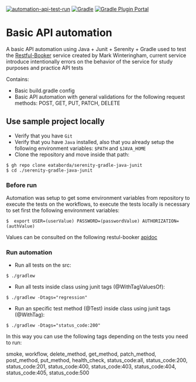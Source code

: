 [![automation-api-test-run](https://github.com/eataborda/serenity-gradle-java-junit/actions/workflows/automation-api-test-run.yml/badge.svg)](https://github.com/eataborda/serenity-gradle-java-junit/actions/workflows/automation-api-test-run.yml)
[![Gradle](https://img.shields.io/badge/Gradle-7.4.2-blue)](https://gradle.org/releases/)
[![Gradle Plugin Portal](https://img.shields.io/badge/serenity.gralde.plugin-3.2.5-blue)](https://plugins.gradle.org/plugin/net.serenity-bdd.serenity-gradle-plugin/3.2.5)

# Basic API automation 
A basic API automation using Java + Junit + Serenity + Gradle
used to test the [Restful-Booker](https://restful-booker.herokuapp.com/) service created by Mark Winteringham, current service introduce intentionally errors
on the behavior of the service for study purposes and practice API tests

Contains:
- Basic build.gradle config
- Basic API automation with general validations for the following request methods: POST, GET, PUT, PATCH, DELETE

## Use sample project locally
- Verify that you have `Git`
- Verify that you have `Java` installed, also that you already setup the following environment variables: `$PATH` and `$JAVA_HOME`
- Clone the repository and move inside that path:
```shellscript
$ gh repo clone eataborda/serenity-gradle-java-junit
$ cd ./serenity-gradle-java-junit
```
### Before run
Automation was setup to get some environment variables from repository to execute the tests on the workflows,
to execute the tests locally is necessary to set first the following environment variables:
```
$  export USER=(userValue) PASSWORD=(passwordValue) AUTHORIZATION=(authValue)
```
Values can be consulted on the following restul-booker [apidoc](https://restful-booker.herokuapp.com/apidoc/index.html)

### Run automation
- Run all tests on the src:
```
$ ./gradlew
```
- Run all tests inside class using junit tags (@WithTagValuesOf):
```
$ ./gradlew -Dtags="regression"
```
- Run an specific test method (@Test) inside class using junit tags (@WithTag):
```
$ ./gradlew -Dtags="status_code:200"
```
In this way you can use the following tags depending on the tests you need to run:

smoke, workflow, delete_method, get_method, patch_method, post_method, put_method, health_check,
status_code:all, status_code:200, status_code:201, status_code:400, status_code:403, status_code:404,
status_code:405, status_code:500